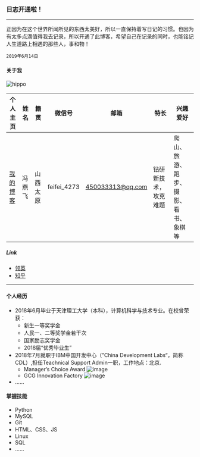 ### 日志开通啦！
---
正因为在这个世界所闻所见的东西太美好，所以一直保持着写日记的习惯。也因为有太多点滴值得我去记录，所以开通了此博客，希望自己在记录的同时，也能铭记人生道路上相遇的那些人，事和物！
```
2019年6月14日
```
#### 关于我

![hippo](http://ww4.sinaimg.cn/large/006tNc79ly1g48rg8dthfj30u01454qp.jpg)

| 个人主页 | 姓名 | 籍贯 | 微信号 | 邮箱 | 特长 | 兴趣爱好 | 
| ------------- | ------------ |------------ |------------ |------------ |------------ |------------ |
| <a href="https://hippo00.github.io/vueblog/" target="_blank">我的博客</a>  | 冯燕飞 | 山西太原 |feifei_4273|450033313@qq.com | 钻研新技术，攻克难题 | 爬山、旅游、跑步、摄影、看书、象棋等 |

##### Link
* [领英](https://www.linkedin.com/in/feng-yan-fei-829486169?trk=profile_share_wechat&from=singlemessage&isappinstalled=0)
* [知乎](http://www.zhihu.com/people/feng-yan-fei-24)
_________
#### 个人经历

+ 2018年6月毕业于天津理工大学（本科），计算机科学与技术专业。在校曾荣获：
   * 新生一等奖学金
   * 人民一、二等奖学金若干次
   * 国家励志奖学金
   * 2018届“优秀毕业生”
+ 2018年7月就职于IBM中国开发中心（”China Development Labs“，简称CDL）,担任Teachnical Support Admin一职，工作地点：北京.
  * Manager’s Choice Award
  ![image](http://ww2.sinaimg.cn/large/006tNc79ly1g5os047lwuj30oe132dnh.jpg)
  * GCG Innovation Factory
  ![image](http://r.photo.store.qq.com/psb?/V12UAHdv42ysYg/cZ60MvPDRO4yptc348WLEYh1s5JbxLJKoOx8B7iQqfI!/r/dJ8AAAAAAAAA)
+ ......

#### 掌握技能

+ Python
+ MySQL
+ Git
+ HTML、CSS、JS
+ Linux
+ SQL
+ ......
